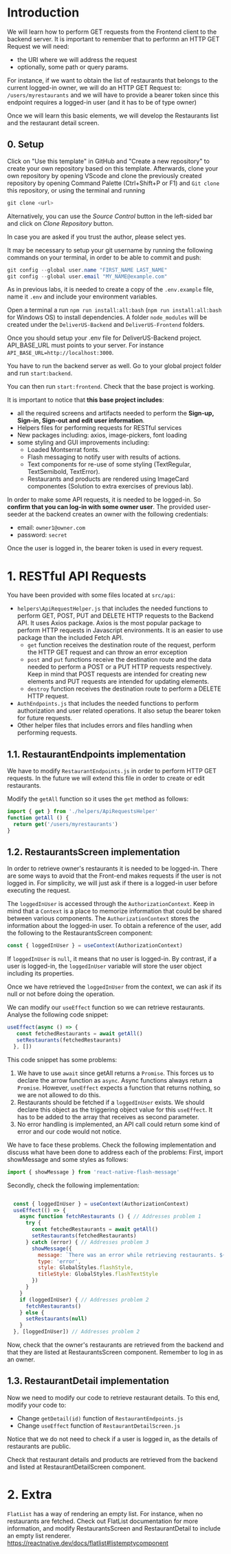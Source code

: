 # Introduction

We will learn how to perform GET requests from the Frontend client to the backend server. It is important to remember that to performn an HTTP GET Request we will need:

- the URI where we will address the request
- optionally, some path or query params.

For instance, if we want to obtain the list of restaurants that belongs to the current logged-in owner, we will do an HTTP GET Request to: `/users/myrestaurants` and we will have to provide a bearer token since this endpoint requires a logged-in user (and it has to be of type owner)

Once we will learn this basic elements, we will develop the Restaurants list and the restaurant detail screen.

## 0. Setup

Click on "Use this template" in GitHub and "Create a new repository" to create your own repository based on this template. Afterwards, clone your own repository by opening VScode and clone the previously created repository by opening Command Palette (Ctrl+Shift+P or F1) and `Git clone` this repository, or using the terminal and running

```PowerShell
git clone <url>
```

Alternatively, you can use the _Source Control_ button in the left-sided bar and click on _Clone Repository_ button.

In case you are asked if you trust the author, please select yes.

It may be necessary to setup your git username by running the following commands on your terminal, in order to be able to commit and push:

```PowerShell
git config --global user.name "FIRST_NAME LAST_NAME"
git config --global user.email "MY_NAME@example.com"
```

As in previous labs, it is needed to create a copy of the `.env.example` file, name it `.env` and include your environment variables.

Open a terminal a run `npm run install:all:bash` (`npm run install:all:bash` for Windows OS) to install dependencies. A folder `node_modules` will be created under the `DeliverUS-Backend` and `DeliverUS-Frontend` folders.

Once you should setup your .env file for DeliverUS-Backend project. API_BASE_URL must points to your server. For instance `API_BASE_URL=http://localhost:3000`.

You have to run the backend server as well. Go to your global project folder and run `start:backend`.

You can then run `start:frontend`. Check that the base project is working.

It is important to notice that **this base project includes**:

- all the required screens and artifacts needed to perform the **Sign-up, Sign-in, Sign-out and edit user information**.
- Helpers files for performing requests for RESTful services
- New packages including: axios, image-pickers, font loading
- some styling and GUI improvements including:
  - Loaded Montserrat fonts.
  - Flash messaging to notify user with results of actions.
  - Text components for re-use of some styling (TextRegular, TextSemibold, TextError).
  - Restaurants and products are rendered using ImageCard componentes (Solution to extra exercises of previous lab).

In order to make some API requests, it is needed to be logged-in. So **confirm that you can log-in with some owner user**. The provided user-seeder at the backend creates an owner with the following credentials:

- email: `owner1@owner.com`
- password: `secret`

Once the user is logged in, the bearer token is used in every request.

# 1. RESTful API Requests

You have been provided with some files located at `src/api`:

- `helpers\ApiRequestHelper.js` that includes the needed functions to perform GET, POST, PUT and DELETE HTTP requests to the Backend API. It uses Axios package. Axios is the most popular package to perform HTTP requests in Javascript environments. It is an easier to use package than the included Fetch API.
  - `get` function receives the destination route of the request, perform the HTTP GET request and can throw an error exception
  - `post` and `put` functions receive the destination route and the data needed to perform a POST or a PUT HTTP requests respectively. Keep in mind that POST requests are intended for creating new elements and PUT requests are intended for updating elements.
  - `destroy` function receives the destination route to perform a DELETE HTTP request.
- `AuthEndpoints.js` that includes the needed functions to perform authorization and user related operations. It also setup the bearer token for future requests.
- Other helper files that includes errors and files handling when performing requests.

## 1.1. RestaurantEndpoints implementation

We have to modify `RestaurantEndpoints.js` in order to perform HTTP GET requests. In the future we will extend this file in order to create or edit restaurants.

Modify the `getAll` function so it uses the `get` method as follows:

```Javascript
import { get } from './helpers/ApiRequestsHelper'
function getAll () {
  return get('/users/myrestaurants')
}
```

## 1.2. RestaurantsScreen implementation

In order to retrieve owner's restaurants it is needed to be logged-in. There are some ways to avoid that the Front-end makes requests if the user is not logged in. For simplicity, we will just ask if there is a logged-in user before executing the request.

The `loggedInUser` is accessed through the `AuthorizationContext`. Keep in mind that a `Context` is a place to memorize information that could be shared between various components. The `AuthorizationContext` stores the information about the logged-in user. To obtain a reference of the user, add the following to the RestaurantsScreen component:

```JavaScript
const { loggedInUser } = useContext(AuthorizationContext)
```

If `loggedInUser` is `null`, it means that no user is logged-in. By contrast, if a user is logged-in, the `loggedInUser` variable will store the user object including its properties.

Once we have retrieved the `loggedInUser` from the context, we can ask if its null or not before doing the operation.

We can modify our `useEffect` function so we can retrieve restaurants. Analyse the following code snippet:

```Javascript
useEffect(async () => {
   const fetchedRestaurants = await getAll()
   setRestaurants(fetchedRestaurants)
  }, [])
```

This code snippet has some problems:

1. We have to use `await` since getAll returns a `Promise`. This forces us to declare the arrow function as `async`. Async functions always return a `Promise`. However, `useEffect` expects a function that returns nothing, so we are not allowed to do this.
2. Restaurants should be fetched if a `loggedInUser` exists. We should declare this object as the triggering object value for this `useEffect`. It has to be added to the array that receives as second parameter.
3. No error handling is implemented, an API call could return some kind of error and our code would not notice.

We have to face these problems. Check the following implementation and discuss what have been done to address each of the problems:
First, import showMessage and some styles as follows:

```Javascript
import { showMessage } from 'react-native-flash-message'
```

Secondly, check the following implementation:

```Javascript

  const { loggedInUser } = useContext(AuthorizationContext)
  useEffect(() => {
    async function fetchRestaurants () { // Addresses problem 1
      try {
        const fetchedRestaurants = await getAll()
        setRestaurants(fetchedRestaurants)
      } catch (error) { // Addresses problem 3
        showMessage({
          message: `There was an error while retrieving restaurants. ${error} `,
          type: 'error',
          style: GlobalStyles.flashStyle,
          titleStyle: GlobalStyles.flashTextStyle
        })
      }
    }
    if (loggedInUser) { // Addresses problem 2
      fetchRestaurants()
    } else {
      setRestaurants(null)
    }
  }, [loggedInUser]) // Addresses problem 2
```

Now, check that the owner's restaurants are retrieved from the backend and that they are listed at RestaurantsScreen component. Remember to log in as an owner.

## 1.3. RestaurantDetail implementation

Now we need to modify our code to retrieve restaurant details. To this end, modify your code to:

- Change `getDetail(id)` function of `RestaurantEndpoints.js`
- Change `useEffect` function of `RestaurantDetailScreen.js`

Notice that we do not need to check if a user is logged in, as the details of restaurants are public.

Check that restaurant details and products are retrieved from the backend and listed at RestaurantDetailScreen component.

# 2. Extra

`FlatList` has a way of rendering an empty list. For instance, when no restaurants are fetched. Check out FlatList documentation for more information, and modify RestaurantsScreen and RestaurantDetail to include an empty list renderer. https://reactnative.dev/docs/flatlist#listemptycomponent
